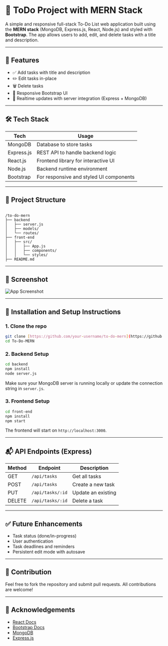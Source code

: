# 📝 ToDo Project with MERN Stack

A simple and responsive full-stack To-Do List web application built using the **MERN stack** (MongoDB, Express.js, React, Node.js) and styled with **Bootstrap**. The app allows users to add, edit, and delete tasks with a title and description.

---

## 🚀 Features

- ✅ Add tasks with title and description
- ✏️ Edit tasks in-place
- 🗑 Delete tasks
- 📱 Responsive Bootstrap UI
- 🔄 Realtime updates with server integration (Express + MongoDB)

---

## 🛠 Tech Stack

| Tech       | Usage                                   |
|------------|------------------------------------------|
| MongoDB    | Database to store tasks                  |
| Express.js | REST API to handle backend logic         |
| React.js   | Frontend library for interactive UI      |
| Node.js    | Backend runtime environment              |
| Bootstrap  | For responsive and styled UI components  |

---

## 📂 Project Structure

```

/to-do-mern
├── backend
│   ├── server.js
│   ├── models/
│   └── routes/
├── front-end
│   ├── src/
│   │   ├── App.js
│   │   ├── components/
│   │   └── styles/
├── README.md

````

---

## 📸 Screenshot

![App Screenshot](To-Do-MERN/Screenshot.png)

---

## 🔧 Installation and Setup Instructions

### 1. Clone the repo

```bash
git clone [https://github.com/your-username/to-do-mern](https://github.com/harish45264/To-Do-MERN).git
cd To-Do-MERN
````

### 2. Backend Setup

```bash
cd backend
npm install
node server.js
```

Make sure your MongoDB server is running locally or update the connection string in `server.js`.

### 3. Frontend Setup

```bash
cd front-end
npm install
npm start
```

The frontend will start on `http://localhost:3000`.

---

## 📬 API Endpoints (Express)

| Method | Endpoint         | Description        |
| ------ | ---------------- | ------------------ |
| GET    | `/api/tasks`     | Get all tasks      |
| POST   | `/api/tasks`     | Create a new task  |
| PUT    | `/api/tasks/:id` | Update an existing |
| DELETE | `/api/tasks/:id` | Delete a task      |

---

## ✅ Future Enhancements

* Task status (done/in-progress)
* User authentication
* Task deadlines and reminders
* Persistent edit mode with autosave

---

## 🤝 Contribution

Feel free to fork the repository and submit pull requests. All contributions are welcome!

---

## 🙌 Acknowledgements

* [React Docs](https://reactjs.org/)
* [Bootstrap Docs](https://getbootstrap.com/)
* [MongoDB](https://www.mongodb.com/)
* [Express.js](https://expressjs.com/)

```
